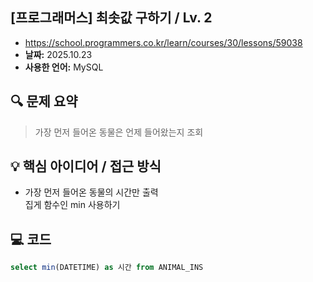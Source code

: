 ## [프로그래머스] 최솟값 구하기 / Lv. 2

- https://school.programmers.co.kr/learn/courses/30/lessons/59038
- **날짜:** 2025.10.23
- **사용한 언어:** MySQL

## 🔍 문제 요약

> 가장 먼저 들어온 동물은 언제 들어왔는지 조회
> 

## 💡 핵심 아이디어 / 접근 방식
- 가장 먼저 들어온 동물의 시간만 출력   
  집게 함수인 min 사용하기

## 💻 코드

```sql
select min(DATETIME) as 시간 from ANIMAL_INS

```